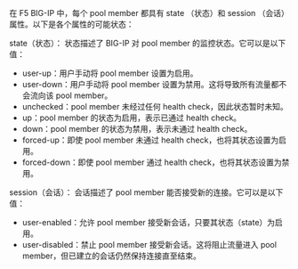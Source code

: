 



在 F5 BIG-IP 中，每个 pool member 都具有 state （状态）和 session （会话）属性。以下是各个属性的可能状态：

state（状态）： 状态描述了 BIG-IP 对 pool member 的监控状态。它可以是以下值：
* user-up：用户手动将 pool member 设置为启用。
* user-down：用户手动将 pool member 设置为禁用。这将导致所有流量都不会流向该 pool member。
* unchecked：pool member 未经过任何 health check，因此状态暂时未知。
* up：pool member 的状态为启用，表示已通过 health check。
* down：pool member 的状态为禁用，表示未通过 health check。
* forced-up：即使 pool member 未通过 health check，也将其状态设置为启用。
* forced-down：即使 pool member 通过 health check，也将其状态设置为禁用。

session（会话）： 会话描述了 pool member 能否接受新的连接。它可以是以下值：
* user-enabled：允许 pool member 接受新会话，只要其状态（state）为启用。
* user-disabled：禁止 pool member 接受新会话。这将阻止流量进入 pool member，但已建立的会话仍然保持连接直至结束。